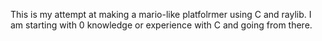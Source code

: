 This is my attempt at making a mario-like platfolrmer using C and raylib. I am starting with 0 knowledge or experience with C and going from there.
